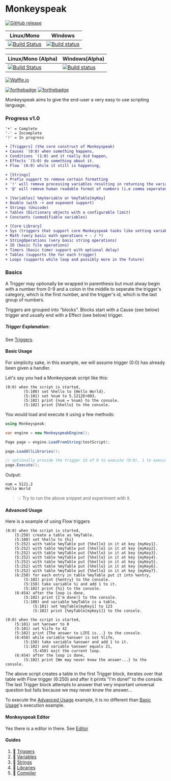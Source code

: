 # Monkeyspeak

[![GitHub release](https://img.shields.io/github/release/captkirk88/monkeyspeak.svg)](https://gitHub.com/captkirk88/monkeyspeak/releases/)

Linux/Mono | Windows
------------ | ---------
[![Build Status](https://travis-ci.org/captkirk88/monkeyspeak.svg?branch=master)](https://travis-ci.org/captkirk88/monkeyspeak) | [![Build status](https://ci.appveyor.com/api/projects/status/eh3ang36lymr5ty8/branch/master?svg=true)](https://ci.appveyor.com/project/captkirk88/monkeyspeak/branch/master)

Linux/Mono (Alpha) | Windows(Alpha)
------------ | ---------
[![Build Status](https://travis-ci.org/captkirk88/monkeyspeak.svg?branch=editor-var-completion)](https://travis-ci.org/captkirk88/monkeyspeak) | [![Build status](https://ci.appveyor.com/api/projects/status/eh3ang36lymr5ty8/branch/master?svg=true)](https://ci.appveyor.com/project/captkirk88/monkeyspeak/branch/editor-var-completion)

[![Waffle.io](https://badge.waffle.io/captkirk88/monkeyspeak.svg?columns=inbox,In%20Progress&style=plastic)](https://waffle.io/captkirk88/monkeyspeak) 

[![forthebadge](http://forthebadge.com/images/badges/60-percent-of-the-time-works-every-time.svg)](http://forthebadge.com)  [![forthebadge](http://forthebadge.com/images/badges/winter-is-coming.svg)](http://forthebadge.com)

Monkeyspeak aims to give the end-user a very easy to use scripting language.  

### Progress v1.0

```
'+' = Complete
'-' = Incomplete
'!' = In progress
```

```diff
+ [Triggers] (the core construct of Monkeyspeak)
+ Causes `(0:0) when something happens,
+ Conditions `(1:0) and it really did happen,
+ Effects `(5:0) do something about it.
+ Flow `(6:0) while it still is happening,

+ [Strings]
+ Prefix support to remove certain formatting
+ '!' will remove processing variables resulting in returning the variable name
+ '@' will remove human readable format of numbers (i.e comma seperated numbers won't show commas)

+ [Variables] %myVariable or %myTable[myKey]
+ Double (with -+ and exponent support)
+ Strings (Unicode)
+ Tables (Dictionary objects with a configurable limit)
+ Constants (unmodifiable variables)

+ [Core Library]
+ Sys (triggers that support core Monkeyspeak tasks like setting variables)
+ Math (very basic math operations + - / *)
+ StringOperations (very basic string operations)
+ IO (basic file operations)
+ Timers (basic timer support with optional delay)
+ Tables (supports the for each trigger)
+ Loops (supports while loop and possibly more in the future)
```

### Basics
A Trigger may optionally be wrapped in parenthesis but must alway begin with a number 
from 0-9 and a colon in the middle to seperate the trigger's category, which is the 
first number, and the trigger's id, which is the last group of numbers.

Triggers are grouped into "blocks".  Blocks start with a Cause (see below) trigger 
and usually end with a Effect (see below) trigger.
##### Trigger Explanation:

See [Triggers](wiki/Triggers.md#break-down).

#### Basic Usage
For simplicity sake, in this example, we will assume trigger (0:0) has already been given a handler.

Let's say you had a Monkeyspeak script like this:
```
(0:0) when the script is started,
        (5:100) set %hello to {Hello World}.
        (5:101) set %num to 5.1212E+003.
        (5:102) print {num = %num} to the console.
        (5:102) print {%hello} to the console.
```
You would load and execute it using a few methods:
```csharp
using Monkeyspeak;

var engine = new MonkeyspeakEngine();

Page page = engine.LoadFromString(testScript);

page.LoadAllLibraries();

// optionally provide the trigger Id of 0 to execute (0:0), 1 to execute (0:1), etc.
page.Execute();
```
Output:
```
num = 5121.2
Hello World
```

> :bulb: Try to run the above snippet and experiment with it.

#### Advanced Usage

Here is a example of using Flow triggers

```
(0:0) when the script is started,
    (5:250) create a table as %myTable.
    (5:100) set %hello to {hi}
    (5:252) with table %myTable put {%hello} in it at key {myKey1}.
    (5:252) with table %myTable put {%hello} in it at key {myKey2}.
    (5:252) with table %myTable put {%hello} in it at key {myKey3}.
    (5:252) with table %myTable put {%hello} in it at key {myKey4}.
    (5:252) with table %myTable put {%hello} in it at key {myKey5}.
    (5:252) with table %myTable put {%hello} in it at key {myKey6}.
    (5:252) with table %myTable put {%hello} in it at key {myKey7}.
    (6:250) for each entry in table %myTable put it into %entry,
        (5:102) print {%entry} to the console.
        (5:150) take variable %i and add 1 to it.
        (5:102) print {%i} to the console.
    (6:454) after the loop is done,
        (5:102) print {I'm done!} to the console.
        (1:108) and variable %myTable is a table,
            (5:101) set %myTable[myKey1] to 123
            (5:102) print {%myTable[myKey1]} to the console.

(0:0) when the script is started,
    (5:101) set %answer to 0
    (5:101) set %life to 42
    (5:102) print {The answer to LIFE is...} to the console.
    (6:450) while variable %answer is not %life,
        (5:150) take variable %answer and add 1 to it.
        (1:102) and variable %answer equals 21,
            (5:450) exit the current loop.
    (6:454) after the loop is done,
        (5:102) print {We may never know the answer...} to the console.
```

The above script creates a table in the first Trigger block, iterates over 
that table with Flow trigger (6:250) and after it prints "I'm done!" to the 
console.  The last Trigger block attempts to answer that very important 
universal question but fails because we may never know the answer...

To execute the [Advanced Usage](#advanced-usage) example, it is no different 
than [Basic Usage](#basic-usage)'s execution example.

#### Monkeyspeak Editor
Yes there is a editor in there.  See [Editor](wiki/Editor.md)

#### Guides
1) :book: [Triggers](wiki/Triggers.md)
2) :book: [Variables](wiki/Variables.md)
3) :book: [Strings](wiki/Strings.md)
4) :book: [Libraries](wiki/Libraries.md)
5) :book: [Compiler](wiki/Compiler.md)
